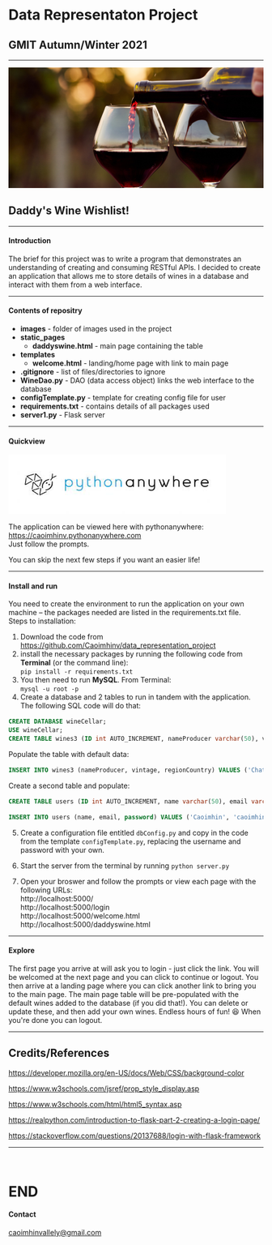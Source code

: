 # Data Representaton Project

## GMIT Autumn/Winter 2021

___

![wine](/images/wine2.jpg)

## Daddy's Wine Wishlist!
---
#### Introduction
The brief for this project was to write a program that demonstrates an understanding of creating and consuming RESTful APIs. I decided to create an application that allows me to store details of wines in a database and interact with them from a web interface.  

---

#### Contents of repositry  

- **images** - folder of images used in the project
- **static_pages**
    - **daddyswine.html** - main page containing the table
- **templates**
    - **welcome.html** - landing/home page with link to main page
- **.gitignore** - list of files/directories to ignore
- **WineDao.py** - DAO (data access object) links the web interface to the database
- **configTemplate.py** - template for creating config file for user
- **requirements.txt** - contains details of all packages used
- **server1.py** - Flask server

---

#### Quickview

![wine](/images/pythonAnywhere.jpeg)  

The application can be viewed here with pythonanywhere:  
https://caoimhinv.pythonanywhere.com  
Just follow the prompts.  

You can skip the next few steps if you want an easier life!

---

#### Install and run
You need to create the environment to run the application on your own machine – the packages needed are listed in the requirements.txt file.  
Steps to installation:
1. Download the code from https://github.com/Caoimhinv/data_representation_project
2. install the necessary packages by running the following code from **Terminal** (or the command line):  
`pip install -r requirements.txt`
3. You then need to run **MySQL**. From Terminal:  
`mysql -u root -p`
4. Create a database and 2 tables to run in tandem with the application. The following SQL code will do that:

``` SQL
CREATE DATABASE wineCellar;
USE wineCellar;
CREATE TABLE wines3 (ID int AUTO_INCREMENT, nameProducer varchar(50), vintage int, regionCountry varchar(50), PRIMARY KEY (ID));
```  

Populate the table with default data:

``` SQL
INSERT INTO wines3 (nameProducer, vintage, regionCountry) VALUES ('Chateau Margaux', 1953, 'Bordeaux, France'),('Grange, Penfolds', 1986, 'South Australia');
```

Create a second table and populate:

``` SQL
CREATE TABLE users (ID int AUTO_INCREMENT, name varchar(50), email varchar(50), password varchar(50), PRIMARY KEY (ID));
```

``` SQL
INSERT INTO users (name, email, password) VALUES ('Caoimhin', 'caoimhinvallely@gmail.com', 'Francie4');
```

5. Create a configuration file entitled `dbConfig.py` and copy in the code from the template `configTemplate.py`, replacing the username and password with your own.

6. Start the server from the terminal by running `python server.py`

7. Open your broswer and follow the prompts or view each page with the following URLs:  
http://localhost:5000/  
http://localhost:5000/login  
http://localhost:5000/welcome.html  
http://localhost:5000/daddyswine.html  

---

#### Explore

The first page you arrive at will ask you to login - just click the link. You will be welcomed at the next page and you can click to continue or logout. You then arrive at a landing page where you can click another link to bring you to the main page. The main page table will be pre-populated with the default wines added to the database (if you did that!). You can delete or update these, and then add your own wines. Endless hours of fun! 😆 When you're done you can logout.

---
## Credits/References

https://developer.mozilla.org/en-US/docs/Web/CSS/background-color

https://www.w3schools.com/jsref/prop_style_display.asp

https://www.w3schools.com/html/html5_syntax.asp

https://realpython.com/introduction-to-flask-part-2-creating-a-login-page/

https://stackoverflow.com/questions/20137688/login-with-flask-framework


---
<br>

# END

#### Contact
caoimhinvallely@gmail.com



